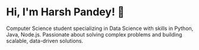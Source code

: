 # Hi, I'm Harsh Pandey! 👋

Computer Science student specializing in Data Science with skills in Python, Java, Node.js. Passionate about solving complex problems and building scalable, data-driven solutions.

<!--
**rn-harsh04/rn-harsh04** is a ✨ _special_ ✨ repository because its `README.md` (this file) appears on your GitHub profile.

Here are some ideas to get you started:

- 🔭 I’m currently working on ...
- 🌱 I’m currently learning ...
- 👯 I’m looking to collaborate on ...
- 🤔 I’m looking for help with ...
- 💬 Ask me about ...
- 📫 How to reach me: ...
- 😄 Pronouns: ...
- ⚡ Fun fact: ...
-->
